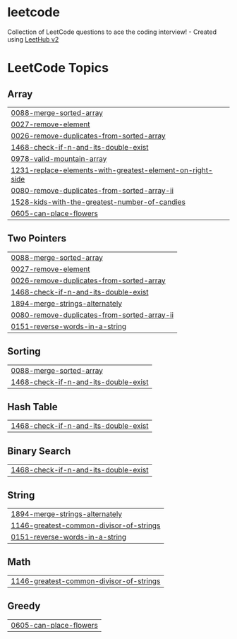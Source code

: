 # leetcode
Collection of LeetCode questions to ace the coding interview! - Created using [LeetHub v2](https://github.com/arunbhardwaj/LeetHub-2.0)

<!---LeetCode Topics Start-->
# LeetCode Topics
## Array
|  |
| ------- |
| [0088-merge-sorted-array](https://github.com/100-0-10/leetcode/tree/master/0088-merge-sorted-array) |
| [0027-remove-element](https://github.com/100-0-10/leetcode/tree/master/0027-remove-element) |
| [0026-remove-duplicates-from-sorted-array](https://github.com/100-0-10/leetcode/tree/master/0026-remove-duplicates-from-sorted-array) |
| [1468-check-if-n-and-its-double-exist](https://github.com/100-0-10/leetcode/tree/master/1468-check-if-n-and-its-double-exist) |
| [0978-valid-mountain-array](https://github.com/100-0-10/leetcode/tree/master/0978-valid-mountain-array) |
| [1231-replace-elements-with-greatest-element-on-right-side](https://github.com/100-0-10/leetcode/tree/master/1231-replace-elements-with-greatest-element-on-right-side) |
| [0080-remove-duplicates-from-sorted-array-ii](https://github.com/100-0-10/leetcode/tree/master/0080-remove-duplicates-from-sorted-array-ii) |
| [1528-kids-with-the-greatest-number-of-candies](https://github.com/100-0-10/leetcode/tree/master/1528-kids-with-the-greatest-number-of-candies) |
| [0605-can-place-flowers](https://github.com/100-0-10/leetcode/tree/master/0605-can-place-flowers) |
## Two Pointers
|  |
| ------- |
| [0088-merge-sorted-array](https://github.com/100-0-10/leetcode/tree/master/0088-merge-sorted-array) |
| [0027-remove-element](https://github.com/100-0-10/leetcode/tree/master/0027-remove-element) |
| [0026-remove-duplicates-from-sorted-array](https://github.com/100-0-10/leetcode/tree/master/0026-remove-duplicates-from-sorted-array) |
| [1468-check-if-n-and-its-double-exist](https://github.com/100-0-10/leetcode/tree/master/1468-check-if-n-and-its-double-exist) |
| [1894-merge-strings-alternately](https://github.com/100-0-10/leetcode/tree/master/1894-merge-strings-alternately) |
| [0080-remove-duplicates-from-sorted-array-ii](https://github.com/100-0-10/leetcode/tree/master/0080-remove-duplicates-from-sorted-array-ii) |
| [0151-reverse-words-in-a-string](https://github.com/100-0-10/leetcode/tree/master/0151-reverse-words-in-a-string) |
## Sorting
|  |
| ------- |
| [0088-merge-sorted-array](https://github.com/100-0-10/leetcode/tree/master/0088-merge-sorted-array) |
| [1468-check-if-n-and-its-double-exist](https://github.com/100-0-10/leetcode/tree/master/1468-check-if-n-and-its-double-exist) |
## Hash Table
|  |
| ------- |
| [1468-check-if-n-and-its-double-exist](https://github.com/100-0-10/leetcode/tree/master/1468-check-if-n-and-its-double-exist) |
## Binary Search
|  |
| ------- |
| [1468-check-if-n-and-its-double-exist](https://github.com/100-0-10/leetcode/tree/master/1468-check-if-n-and-its-double-exist) |
## String
|  |
| ------- |
| [1894-merge-strings-alternately](https://github.com/100-0-10/leetcode/tree/master/1894-merge-strings-alternately) |
| [1146-greatest-common-divisor-of-strings](https://github.com/100-0-10/leetcode/tree/master/1146-greatest-common-divisor-of-strings) |
| [0151-reverse-words-in-a-string](https://github.com/100-0-10/leetcode/tree/master/0151-reverse-words-in-a-string) |
## Math
|  |
| ------- |
| [1146-greatest-common-divisor-of-strings](https://github.com/100-0-10/leetcode/tree/master/1146-greatest-common-divisor-of-strings) |
## Greedy
|  |
| ------- |
| [0605-can-place-flowers](https://github.com/100-0-10/leetcode/tree/master/0605-can-place-flowers) |
<!---LeetCode Topics End-->